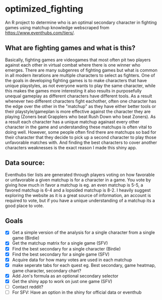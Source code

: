 # optimized_fighting
An R project to determine who is an optimal secondary character in fighting games using matchup knowledge webscraped from https://www.eventhubs.com/tiers/.

## What are fighting games and what is this?
Basically, fighting games are videogames that most often pit two players against each other in virtual combat where there is one winner who emerges. There are many subgenres of fighting games but what is common in all modern iterations are multiple characters to select as fighters. One of the goals in developing fighting games is to make characters that have unique playstyles, as not everyone wants to play the same character, while this makes the games more interesting it also results in purposefully unequal gameplay as different characters have different tools. As a result whenever two different characters fight eachother, often one character has the edge over the other in the "matchup" as they have either better tools or their playstyle/gameplan is more effective against the character they are playing (Zoners beat Grapplers who beat Rush Down who beat Zoners). As a result each character has a unique matchup againast every other character in the game and understanding these matchups is often vital to doing well. However, some people often find there are matchups so bad for their character that they decide to pick up a second character to play those unfavorable matches with. And finding the best characters to cover another characters weaknesses is the exact reason I made this shiny app.

## Data source:
 Eventhubs tier lists are generated through players voting on how favorable or unfavorable a given matchup is for a character in a game. You vote by giving how much in favor a matchup is eg. an even matchup is 5-5, a favored matchup is 6-4 and a lopsided matchup is 8-2. I heavily suggest exploring the website as it is a great source of information, an account is required to vote, but if you have a unique understanding of a matchup its a good place to vote.


## Goals
- [x] Get a simple version of the analysis for a single character from a single game (Birdie)
- [x] Get the matchup matrix for a single game (SFV)
- [x] Find the best secondary for a single character (Birdie)
- [x] Find the best secondary for a single game (SFV)
- [X] Acquire data for how many votes are used in each matchup
- [X] make seperate tabs for each quest eg. Best secondary, game heatmap, game character, secondary chart?
- [X] Add Jon's formula as an optional secondary selector
- [X] Get the shiny app to work on just one game (SFV)
- [ ] Contact reddit?
- [ ] For SFV: Have an option in the shiny for official data or eventhub
